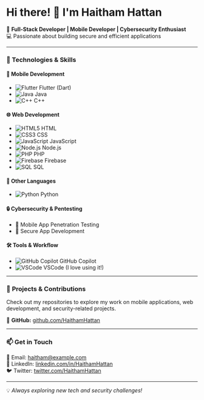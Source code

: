 # Hi there! 👋 I'm Haitham Hattan

🚀 **Full-Stack Developer | Mobile Developer | Cybersecurity Enthusiast**  
💻 Passionate about building secure and efficient applications

---

### 🔹 Technologies & Skills

#### 📱 **Mobile Development**
- ![Flutter](https://img.shields.io/badge/Flutter-02569B?style=flat&logo=flutter&logoColor=white) Flutter (Dart)
- ![Java](https://img.shields.io/badge/Java-ED8B00?style=flat&logo=java&logoColor=white) Java
- ![C++](https://img.shields.io/badge/C++-00599C?style=flat&logo=c%2B%2B&logoColor=white) C++

#### 🌐 **Web Development**
- ![HTML5](https://img.shields.io/badge/HTML5-E34F26?style=flat&logo=html5&logoColor=white) HTML
- ![CSS3](https://img.shields.io/badge/CSS3-1572B6?style=flat&logo=css3&logoColor=white) CSS
- ![JavaScript](https://img.shields.io/badge/JavaScript-F7DF1E?style=flat&logo=javascript&logoColor=black) JavaScript
- ![Node.js](https://img.shields.io/badge/Node.js-43853D?style=flat&logo=node.js&logoColor=white) Node.js
- ![PHP](https://img.shields.io/badge/PHP-777BB4?style=flat&logo=php&logoColor=white) PHP
- ![Firebase](https://img.shields.io/badge/Firebase-FFCA28?style=flat&logo=firebase&logoColor=black) Firebase
- ![SQL](https://img.shields.io/badge/SQL-4479A1?style=flat&logo=mysql&logoColor=white) SQL

#### 🐍 **Other Languages**
- ![Python](https://img.shields.io/badge/Python-3776AB?style=flat&logo=python&logoColor=white) Python

#### 🔒 **Cybersecurity & Pentesting**
- 🔹 Mobile App Penetration Testing
- 🔹 Secure App Development

#### 🛠️ **Tools & Workflow**
- ![GitHub Copilot](https://img.shields.io/badge/GitHub_Copilot-000000?style=flat&logo=github&logoColor=white) GitHub Copilot
- ![VSCode](https://img.shields.io/badge/VSCode-007ACC?style=flat&logo=visual%20studio%20code&logoColor=white) VSCode (I love using it!)

---

### 📌 **Projects & Contributions**
Check out my repositories to explore my work on mobile applications, web development, and security-related projects.

🔗 **GitHub:** [github.com/HaithamHattan](https://github.com/HaithamHattan)

---

### 📫 **Get in Touch**
📧 Email: haitham@example.com  
💼 LinkedIn: [linkedin.com/in/HaithamHattan](https://linkedin.com/in/HaithamHattan)  
🐦 Twitter: [twitter.com/HaithamHattan](https://twitter.com/HaithamHattan)

---

💡 *Always exploring new tech and security challenges!*
